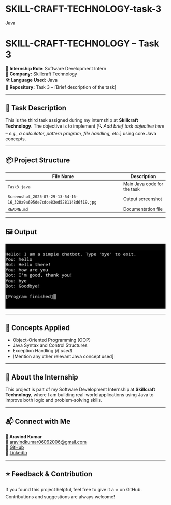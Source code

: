 # SKILL-CRAFT-TECHNOLOGY-task-3
Java
# SKILL-CRAFT-TECHNOLOGY – Task 3

🎯 **Internship Role:** Software Development Intern  
🏢 **Company:** Skillcraft Technology  
🛠️ **Language Used:** Java  
📂 **Repository:** Task 3 – [Brief description of the task]

---

## 📝 Task Description

This is the third task assigned during my internship at **Skillcraft Technology**. The objective is to implement [🔍 *Add brief task objective here – e.g., a calculator, pattern program, file handling, etc.*] using core Java concepts.

---

## 📦 Project Structure

| File Name        | Description                          |
|------------------|--------------------------------------|
| `Task3.java`     | Main Java code for the task          |
| `Screenshot_2025-07-29-13-54-16-16_320a9a695de7cdce83ed5281148d6f19.jpg` | Output screenshot |
| `README.md`      | Documentation file                   |

---

## 🖼️ Output

![Output Screenshot](Screenshot_2025-07-29-13-54-16-16_320a9a695de7cdce83ed5281148d6f19.jpg)

---

## 🧠 Concepts Applied

- Object-Oriented Programming (OOP)
- Java Syntax and Control Structures
- Exception Handling *(if used)*
- [Mention any other relevant Java concept used]

---

## 🚀 About the Internship

This project is part of my Software Development Internship at **Skillcraft Technology**, where I am building real-world applications using Java to improve both logic and problem-solving skills.

---

## 📬 Connect with Me

**👤 Aravind Kumar**  
📧 aravindkumar06062006@gmail.com  
🔗 [GitHub](https://github.com/ARAVINDKUMARGS)  
🔗 [LinkedIn](https://www.linkedin.com/in/aravind-kumar)

---

## ⭐ Feedback & Contribution

If you found this project helpful, feel free to give it a ⭐ on GitHub. Contributions and suggestions are always welcome!

